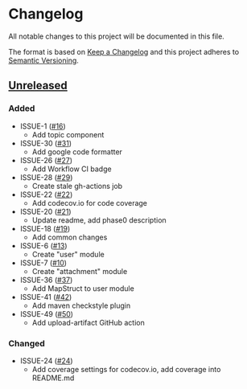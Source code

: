 # Changelog
All notable changes to this project will be documented in this file.

The format is based on [Keep a Changelog](http://keepachangelog.com/en/1.0.0/)
and this project adheres to [Semantic Versioning](http://semver.org/spec/v2.0.0.html).

## [Unreleased](https://github.com/odessajavaclub/coffee-pot/compare/master...HEAD)
### Added
- ISSUE-1 ([#16](https://github.com/odessajavaclub/coffee-pot/pull/16))
    - Add topic component
- ISSUE-30 ([#31](https://github.com/odessajavaclub/coffee-pot/pull/31))
    - Add google code formatter
- ISSUE-26 ([#27](https://github.com/odessajavaclub/coffee-pot/pull/27))
    - Add Workflow CI badge
- ISSUE-28 ([#29](https://github.com/odessajavaclub/coffee-pot/pull/29))
    - Create stale gh-actions job
- ISSUE-22 ([#22](https://github.com/odessajavaclub/coffee-pot/pull/22))
    - Add codecov.io for code coverage
- ISSUE-20 ([#21](https://github.com/odessajavaclub/coffee-pot/pull/21))
    - Update readme, add phase0 description 
- ISSUE-18 ([#19](https://github.com/odessajavaclub/coffee-pot/pull/19))
    - Add common changes
- ISSUE-6 ([#13](https://github.com/odessajavaclub/coffee-pot/pull/13))
    - Create "user" module
- ISSUE-7 ([#10](https://github.com/odessajavaclub/coffee-pot/pull/10))
    - Create "attachment" module
- ISSUE-36 ([#37](https://github.com/odessajavaclub/coffee-pot/pull/37))
    - Add MapStruct to user module
- ISSUE-41 ([#42](https://github.com/odessajavaclub/coffee-pot/pull/42))
    - Add maven checkstyle plugin
- ISSUE-49 ([#50](https://github.com/odessajavaclub/coffee-pot/pull/50))
    - Add upload-artifact GitHub action

### Changed
- ISSUE-24 ([#24](https://github.com/odessajavaclub/coffee-pot/pull/24))
    - Add coverage settings for codecov.io, add coverage into README.md 
